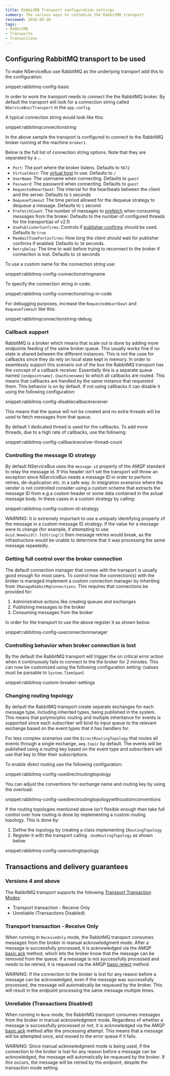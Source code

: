 ```yaml
---
title: RabbitMQ Transport configuration settings
summary: The various ways to customize the RabbitMQ transport
reviewed: 2016-04-20
tags:
- RabbitMQ
- Transports
- Transactions
---
```


## Configuring RabbitMQ transport to be used

To make NServiceBus use RabbitMQ as the underlying transport add this to the configuration:

snippet:rabbitmq-config-basic

In order to work the transport needs to connect the the RabbitMQ broker. By default the transport will look for a connection string called `NServiceBus/Transport` in the `app.config`.

A typical connection string would look like this:

snippet:rabbitmqconnectionstring

In the above sample the transport is configured to connect to the RabbitMQ broker running at the machine `broker1`.

Below is the full list of connection string options. Note that they are separated by a `;`.

 * `Port`: The port where the broker listens. Defaults to `5672`
 * `VirtualHost`: The [virtual host](https://www.rabbitmq.com/access-control.html) to use. Defaults to `/`
 * `UserName`: The username when connecting. Defaults to `guest`
 * `Password`: The password when connecting. Defaults to `guest`
 * `RequestedHeartbeat`: The interval for the heartbeats between the client and the server. Defaults to `5` seconds
 * `DequeueTimeout` The time period allowed for the dequeue strategy to dequeue a message. Defaults to `1` second
 * `PrefetchCount`: The number of messages to [prefetch](http://www.rabbitmq.com/consumer-prefetch.html) when consuming messages from the broker. Defaults to the number of configured threads for the transport(as of v2.1)
 * `UsePublisherConfirms`: Controls if [publisher confirms](https://www.rabbitmq.com/confirms.html) should be used. Defaults to `true`
 * `MaxWaitTimeForConfirms`: How long the client should wait for publisher confirms if enabled. Defaults to `30` seconds.
 * `RetryDelay`: The time to wait before trying to reconnect to the broker if connection is lost. Defaults to `10` seconds

To use a custom name for the connection string use:

snippet:rabbitmq-config-connectionstringname

To specify the connection string in code:

snippet:rabbitmq-config-connectionstring-in-code

For debugging purposes, increase the `RequestedHeartbeat` and `DequeueTimeout` like this:

snippet:rabbitmqconnectionstring-debug


### Callback support

RabbitMQ is a broker which means that scale out is done by adding more endpoints feeding of the same broker queue. This usually works fine if no state is shared between the different instances. This is not the case for callbacks since they do rely on local state kept in memory. In order to seamlessly support this scenario out of the box the RabbitMQ transport has the concept of a callback receiver. Essentially this is a separate queue named `{endpointname}.{machinename}` to which all callbacks are routed. This means that callbacks are handled by the same instance that requested them. This behavior is on by default. If not using callbacks it can disable it using the following configuration:

snippet:rabbitmq-config-disablecallbackreceiver

This means that the queue will not be created and no extra threads will be used to fetch messages from that queue.

By default 1 dedicated thread is used for the callbacks. To add more threads, due to a high rate of callbacks, use the following:

snippet:rabbitmq-config-callbackreceiver-thread-count


### Controlling the message ID strategy

By default NServiceBus uses the `message-id` property of the AMQP standard to relay the message id. If this header isn't set the transport will throw an exception since NServiceBus needs a message ID in order to perform retries, de-duplication etc. in a safe way. In integration scenarios where the sender is not controlled consider using a custom scheme that extracts the message ID from e.g.a custom header or some data contained in the actual message body. In these cases in a custom strategy by calling:

snippet:rabbitmq-config-custom-id-strategy

WARNING: It is extremely important to use a uniquely identifying property of the message in a custom message ID strategy. If the value for a message were to change (for example, if attempting to use `Guid.NewGuid().ToString()`) then message retries would break, as the infrastructure would be unable to determine that it was processing the same message repeatedly.


### Getting full control over the broker connection

The default connection manager that comes with the transport is usually good enough for most users. To control how the connection(s) with the broker is managed implement a custom connection manager by inheriting from `IManageRabbitMqConnections`. This requires that connections be provided for:

 1. Administrative actions like creating queues and exchanges
 2. Publishing messages to the broker
 3. Consuming messages from the broker

In order for the transport to use the above register it as shown below:

snippet:rabbitmq-config-useconnectionmanager


### Controlling behavior when broker connection is lost

By the default the RabbitMQ transport will trigger the on critical error action when it continuously fails to connect to the the broker for 2 minutes. This can now be customized using the following configuration setting: (values must be parsable to `System.TimeSpan`)

snippet:rabbitmq-custom-breaker-settings


### Changing routing topology

By default the RabbitMQ transport create separate exchanges for each message type, including inherited types, being published in the system. This means that polymorphic routing and multiple inheritance for events is supported since each subscriber will bind its input queue to the relevant exchange based on the event types that it has handlers for.

For less complex scenarios use the `DirectRoutingTopology` that routes all events through a single exchange, `amq.topic` by default. The events will be published using a routing key based on the event type and subscribers will use that key to filter their subscriptions.

To enable direct routing use the following configuration:

snippet:rabbitmq-config-usedirectroutingtopology

You can adjust the conventions for exchange name and routing key by using the overload:

snippet:rabbitmq-config-usedirectroutingtopologywithcustomconventions

If the routing topologies mentioned above isn't flexible enough then take full control over how routing is done by implementing a custom routing topology. This is done by:

 1. Define the topology by creating a class implementing `IRoutingTopology`
 1. Register it with the transport calling `.UseRoutingTopology` as shown below

snippet:rabbitmq-config-useroutingtopology

## Transactions and delivery guarantees

### Versions 4 and above

The RabbitMQ transport supports the following [Transport Transaction Modes](/nservicebus/messaging/transactions.md):

* Transport transaction - Receive Only
* Unreliable (Transactions Disabled)

### Transport transaction - Receive Only

When running in `ReceiveOnly` mode, the RabbitMQ transport consumes messages from the broker in manual acknowledgment mode. After a message is successfully processed, it is acknowledged via the AMQP [basic.ack](http://www.rabbitmq.com/amqp-0-9-1-quickref.html#basic.ack) method, which lets the broker know that the message can be removed from the queue. If a message is not successfully processed and needs to be retried, it is requeued via the AMQP [basic.reject](http://www.rabbitmq.com/amqp-0-9-1-quickref.html#basic.reject) method.

WARNING: If the connection to the broker is lost for any reason before a message can be acknowledged, even if the message was successfully processed, the message will automatically be requeued by the broker. This will result in the endpoint processing the same message multiple times.

### Unreliable (Transactions Disabled)

When running in `None` mode, the RabbitMQ transport consumes messages from the broker in manual acknowledgment mode. Regardless of whether a message is successfully processed or not, it is acknowledged via the AMQP [basic.ack](http://www.rabbitmq.com/amqp-0-9-1-quickref.html#basic.ack) method after the processing attempt. This means that a message will be attempted once, and moved to the error queue if it fails.

WARNING: Since manual acknowledgment mode is being used, if the connection to the broker is lost for any reason before a message can be acknowledged, the message will automatically be requeued by the broker. If this occurs, the message will be retried by the endpoint, despite the transaction mode setting.
